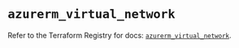 # `azurerm_virtual_network`

Refer to the Terraform Registry for docs: [`azurerm_virtual_network`](https://registry.terraform.io/providers/hashicorp/azurerm/4.5.0/docs/resources/virtual_network).
